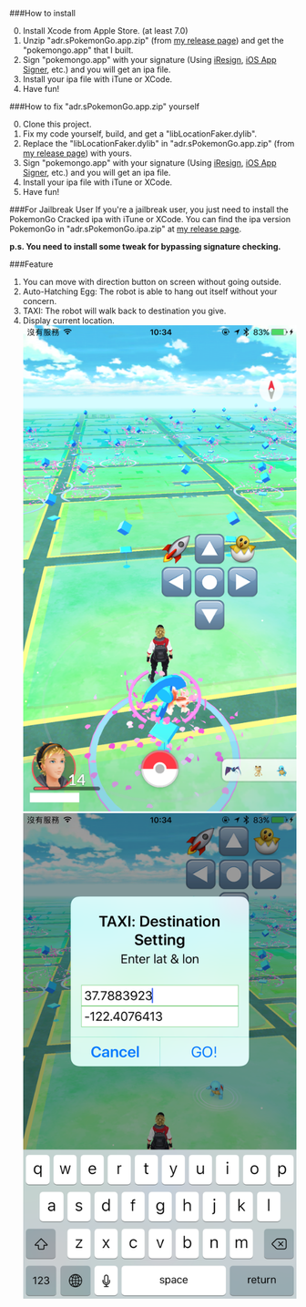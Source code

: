 ###How to install 

0. Install Xcode from Apple Store. (at least 7.0)
1. Unzip "adr.sPokemonGo.app.zip" (from [my release page](https://github.com/aaaddress1/PokemonHook/releases)) and get the "pokemongo.app" that I built.
2. Sign "pokemongo.app" with your signature (Using [iResign](https://github.com/maciekish/iReSign), [iOS App Signer](https://dantheman827.github.io/ios-app-signer/), etc.) and you will get an ipa file.
3. Install your ipa file with iTune or XCode.
4. Have fun!

###How to fix "adr.sPokemonGo.app.zip" yourself

0. Clone this project.
1. Fix my code yourself, build, and get a "libLocationFaker.dylib".
2. Replace the "libLocationFaker.dylib" in "adr.sPokemonGo.app.zip" (from [my release page](https://github.com/aaaddress1/PokemonHook/releases)) with yours.
3. Sign "pokemongo.app" with your signature (Using [iResign](https://github.com/maciekish/iReSign), [iOS App Signer](https://dantheman827.github.io/ios-app-signer/), etc.) and you will get an ipa file.
4. Install your ipa file with iTune or XCode.
5. Have fun!

###For Jailbreak User
If you're a jailbreak user, you just need to install the PokemonGo Cracked ipa with iTune or XCode. You can find the ipa version PokemonGo in "adr.sPokemonGo.ipa.zip" at [my release page](https://github.com/aaaddress1/PokemonHook/releases).

**p.s. You need to install some tweak for bypassing signature checking.**

###Feature
1. You can move with direction button on screen without going outside.
2. Auto-Hatching Egg: The robot is able to hang out itself without your concern.
3. TAXI: The robot will walk back to destination you give.
4. Display current location.
![Demo.png](Demo.PNG)
![Demo.png](Demo1.PNG)
